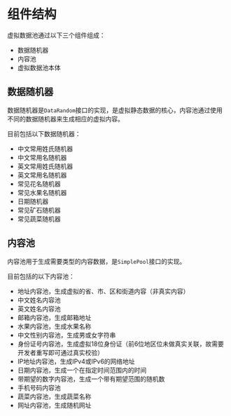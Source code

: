 # 组件结构

虚拟数据池通过以下三个组件组成：

- 数据随机器
- 内容池
- 虚拟数据池本体

## 数据随机器

数据随机器是`DataRandom`接口的实现，是虚拟静态数据的核心，内容池通过使用不同的数据随机器来生成相应的虚拟内容。

目前包括以下数据随机器：

- 中文常用姓氏随机器
- 中文常用名随机器
- 英文常用姓氏随机器
- 英文常用名随机器
- 常见花名随机器
- 常见水果名随机器
- 日期随机器
- 常见矿石随机器
- 常见蔬菜随机器

## 内容池

内容池用于生成需要类型的内容数据，是`SimplePool`接口的实现。

目前包括的以下内容池：

- 地址内容池，生成虚拟的省、市、区和街道内容（非真实内容）
- 中文姓名内容池
- 英文姓名内容池
- 邮箱内容池，生成邮箱地址
- 水果内容池，生成水果名称
- 中文性别内容池，生成男或女字符串
- 身份证号内容池，生成虚拟18位身份证（前6位地区位未做真实关联，故需要开发者重写即可通过真实校验）
- IP地址内容池，生成IPv4或IPv6的网络地址
- 日期内容池，生成一个在指定时间范围内的时间
- 带期望的数字内容池，生成一个带有期望范围的随机数
- 手机号码内容池
- 蔬菜内容池，生成蔬菜名称
- 网址内容池，生成随机网址
